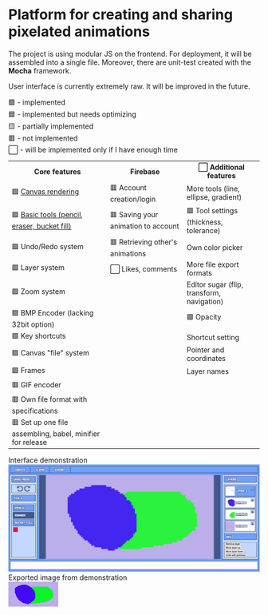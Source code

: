 # Platform for creating and sharing pixelated animations <br>

The project is using modular JS on the frontend. For deployment, it will be assembled into a single file.
Moreover, there are unit-test created with the <b>Mocha</b> framework.

User interface is currently extremely raw. It will be improved in the future.

🟩 - implemented <br>
🟦 - implemented but needs optimizing <br>
🟨 - partially implemented <br>
🟥 - not implemented <br>
⬜️ - will be implemented only if I have enough time

<table style="empty-cells: hide">
    <th>
        Core features
    </th>
    <th>
        Firebase
    </th>
    <th>
        ⬜️ Additional features
    </th>
    <tr>
        <td>
            🟩 <a href="https://github.com/MytsV/pixel-toons-editor/blob/dev/public/scripts/core/canvas_renderer.js">Canvas rendering</a>
        </td>
        <td>
            🟥 Account creation/login
        </td>
        <td>
            More tools (line, ellipse, gradient)
        </td>
    </tr>
    <tr>
        <td>
            🟩 <a href="https://github.com/MytsV/pixel-toons-editor/blob/dev/public/scripts/core/tools.js">Basic tools (pencil, eraser, bucket fill)</a>
        </td>
        <td>
            🟥 Saving your animation to account
        </td>
        <td>
            🟩 Tool settings (thickness, tolerance)
        </td>
    </tr>
    <tr>
        <td>
            🟩 Undo/Redo system
        </td>
        <td>
            🟥 Retrieving other's animations
        </td>
        <td>
            Own color picker
        </td>
    </tr>
    <tr>
        <td>
            🟩 Layer system
        </td>
        <td>
            ⬜ Likes, comments
        </td>
        <td>
            More file export formats
        </td>
    </tr>
    <tr>
        <td>
            🟩 Zoom system
        </td>
        <td></td>
        <td>
            Editor sugar (flip, transform, navigation)
        </td>
    </tr>
    <tr>
        <td>
            🟩 BMP Encoder (lacking 32bit option)
        </td>
        <td>
        </td>
        <td>
            🟩 Opacity
        </td>
    </tr>
    <tr>
        <td>
            🟩 Key shortcuts
        </td>
        <td>
        </td>
        <td>
            Shortcut setting
        </td>
    </tr>
    <tr>
        <td>
            🟩 Canvas "file" system
        </td>
        <td>
        </td>
        <td>
            Pointer and coordinates
        </td>
    </tr>
    <tr>
        <td>
            🟩 Frames
        </td>
        <td>
        </td>
        <td>
            Layer names
        </td>
    </tr>
    <tr>
        <td>
            🟥 GIF encoder
        </td>
        <td>
        </td>
        <td>
        </td>
    </tr>
    <tr>
        <td>
            🟥 Own file format with specifications
        </td>
        <td>
        </td>
        <td>
        </td>
    </tr>
    <tr>
        <td>
            🟥 Set up one file assembling, babel, minifier for release
        </td>
        <td>
        </td>
        <td>
        </td>
    </tr>
</table>

Interface demonstration <br>
<img src="./examples/drawing.png"> <br>
Exported image from demonstration <br>
<img src="./examples/exported.bmp">
